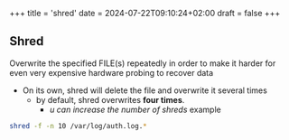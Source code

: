 +++
title = 'shred'
date = 2024-07-22T09:10:24+02:00
draft = false
+++

## Shred 
Overwrite the specified FILE(s) repeatedly in order to make it harder
for even very expensive hardware probing to recover data
- On its own, shred will delete the file and overwrite it several times 
	- by default, shred overwrites **four times**.
		- *u can increase the number of shreds* 
 example 
```bash
shred -f -n 10 /var/log/auth.log.*
```


